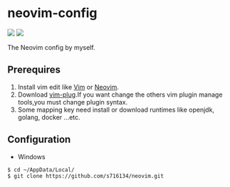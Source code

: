# neovim-config
![](https://img.shields.io/badge/Windows-11-green?logo=windows) ![](https://img.shields.io/badge/Neovim-v0.7.2-green?logo=Neovim) 

The Neovim config by myself.

## Prerequires
1. Install vim edit like [Vim](https://github.com/vim/vim) or [Neovim](https://github.com/neovim/neovim).
2. Download [vim-plug](https://github.com/junegunn/vim-plug).If you want change the others vim plugin manage tools,you must change plugin syntax.
3. Some mapping key need install or download runtimes like openjdk, golang, docker ...etc.

## Configuration    
* Windows 
```bash
$ cd ~/AppData/Local/
$ git clone https://github.com/s716134/neovim.git
```

